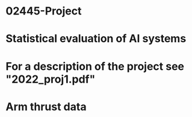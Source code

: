 # 02445-Project
# Statistical evaluation of AI systems

# For a description of the project see "2022_proj1.pdf"
# Arm thrust data

